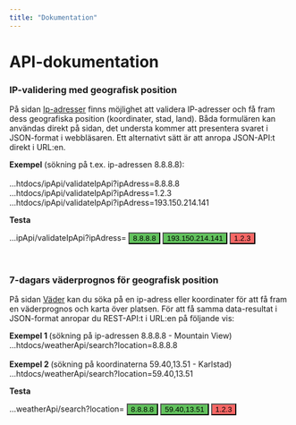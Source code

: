 ```yaml
---
title: "Dokumentation"
---
```

API-dokumentation
=========================

### IP-validering med geografisk position

På sidan [Ip-adresser](http://www.student.bth.se/~mehe19/dbwebb-kurser/ramverk1/me/redovisa/htdocs/ip) finns möjlighet att validera IP-adresser och få fram dess geografiska position (koordinater, stad, land). Båda formulären kan användas direkt på sidan, det understa kommer att presentera svaret i JSON-format i webbläsaren. Ett alternativt sätt är att anropa JSON-API:t direkt i URL:en.

<b>Exempel</b> (sökning på t.ex. ip-adressen 8.8.8.8):<br><br>
...htdocs/ipApi/validateIpApi?ipAdress=8.8.8.8<br>
...htdocs/ipApi/validateIpApi?ipAdress=1.2.3<br>
...htdocs/ipApi/validateIpApi?ipAdress=193.150.214.141


<b>Testa</b>

<!-- alt lägg in länkar istället -->

<form action="ipApi/validateIpApi">
    ...ipApi/validateIpApi?ipAdress=
    <input type="submit" name="ipAdress" value="8.8.8.8" style="background-color:#62c25d;">
    <input type="submit" name="ipAdress" value="193.150.214.141" style="background-color:#62c25d;">
    <input type="submit" name="ipAdress" value="1.2.3" style="background-color:#f76765;"><br>
</form>
<br>

### 7-dagars väderprognos för geografisk position

På sidan [Väder](http://www.student.bth.se/~mehe19/dbwebb-kurser/ramverk1/me/redovisa/htdocs/weather) kan du söka på en ip-adress eller koordinater för att få fram en väderprognos och karta över platsen. För att få samma data-resultat i JSON-format anropar du REST-API:t i URL:en på följande vis:

<b>Exempel 1 </b>(sökning på ip-adressen 8.8.8.8 - Mountain View)<br>
...htdocs/weatherApi/search?location=8.8.8.8<br><br>
<b>Exempel 2 </b>(sökning på koordinaterna 59.40,13.51 - Karlstad)<br>
...htdocs/weatherApi/search?location=59.40,13.51<br>


<b>Testa</b>

<form action="weatherApi/search">
    ...weatherApi/search?location=
    <input type="submit" name="location" value="8.8.8.8" style="background-color:#62c25d;">
    <input type="submit" name="location" value="59.40,13.51" style="background-color:#62c25d;">
    <input type="submit" name="location" value="1.2.3" style="background-color:#f76765;"><br>
</form>
